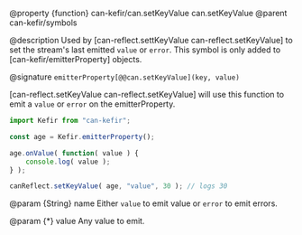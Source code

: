 @property {function} can-kefir/can.setKeyValue can.setKeyValue
@parent can-kefir/symbols

@description Used by [can-reflect.settKeyValue can-reflect.setKeyValue] to set the
stream's last emitted `value` or `error`.  This symbol is only added to
[can-kefir/emitterProperty] objects.

@signature `emitterProperty[@@can.setKeyValue](key, value)`

[can-reflect.setKeyValue can-reflect.setKeyValue] will use this function
to emit a `value` or `error` on the emitterProperty.


```js
import Kefir from "can-kefir";

const age = Kefir.emitterProperty();

age.onValue( function( value ) {
	console.log( value );
} );

canReflect.setKeyValue( age, "value", 30 ); // logs 30
```

@param {String} name Either `value` to emit value or `error` to
emit errors.

@param {*} value Any value to emit.
